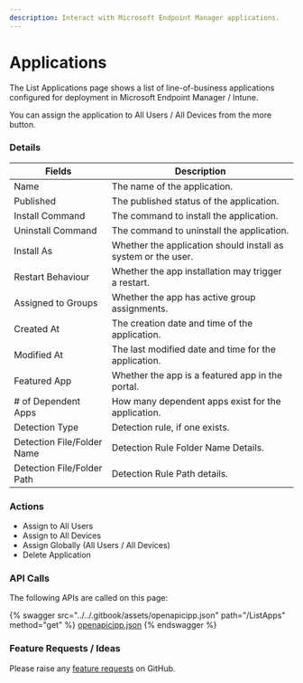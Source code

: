 ```yaml
---
description: Interact with Microsoft Endpoint Manager applications.
---
```


# Applications

The List Applications page shows a list of line-of-business applications configured for deployment in Microsoft Endpoint Manager / Intune.

You can assign the application to All Users / All Devices from the more button.

### Details

| Fields                     | Description                                                   |
| -------------------------- | ------------------------------------------------------------- |
| Name                       | The name of the application.                                  |
| Published                  | The published status of the application.                      |
| Install Command            | The command to install the application.                       |
| Uninstall Command          | The command to uninstall the application.                     |
| Install As                 | Whether the application should install as system or the user. |
| Restart Behaviour          | Whether the app installation may trigger a restart.           |
| Assigned to Groups         | Whether the app has active group assignments.                 |
| Created At                 | The creation date and time of the application.                |
| Modified At                | The last modified date and time for the application.          |
| Featured App               | Whether the app is a featured app in the portal.              |
| # of Dependent Apps        | How many dependent apps exist for the application.            |
| Detection Type             | Detection rule, if one exists.                                |
| Detection File/Folder Name | Detection Rule Folder Name Details.                           |
| Detection File/Folder Path | Detection Rule Path details.                                  |

### Actions

* Assign to All Users
* Assign to All Devices
* Assign Globally (All Users / All Devices)
* Delete Application

### API Calls

The following APIs are called on this page:

{% swagger src="../../.gitbook/assets/openapicipp.json" path="/ListApps" method="get" %}
[openapicipp.json](../../.gitbook/assets/openapicipp.json)
{% endswagger %}

### Feature Requests / Ideas

Please raise any [feature requests](https://github.com/KelvinTegelaar/CIPP/issues/new?assignees=\&labels=\&template=feature\_request.md\&title=FEATURE+REQUEST%3A+) on GitHub.
